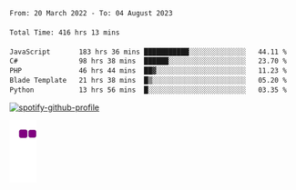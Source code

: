<!--START_SECTION:waka-->

```txt
From: 20 March 2022 - To: 04 August 2023

Total Time: 416 hrs 13 mins

JavaScript       183 hrs 36 mins ███████████░░░░░░░░░░░░░░   44.11 %
C#               98 hrs 38 mins  ██████░░░░░░░░░░░░░░░░░░░   23.70 %
PHP              46 hrs 44 mins  ██▓░░░░░░░░░░░░░░░░░░░░░░   11.23 %
Blade Template   21 hrs 38 mins  █▒░░░░░░░░░░░░░░░░░░░░░░░   05.20 %
Python           13 hrs 56 mins  █░░░░░░░░░░░░░░░░░░░░░░░░   03.35 %
```

<!--END_SECTION:waka-->
[![spotify-github-profile](https://spotify-github-profile.vercel.app/api/view?uid=c00zprrvy9xiloa9qnco3hmng&cover_image=true&theme=novatorem&show_offline=false&background_color=121212&bar_color=53b14f&bar_color_cover=false)](https://spotify-github-profile.vercel.app/api/view?uid=c00zprrvy9xiloa9qnco3hmng&redirect=true)

![snake gif](https://github.com/hoanghip108/hoanghip108/blob/output/github-contribution-grid-snake.gif)

